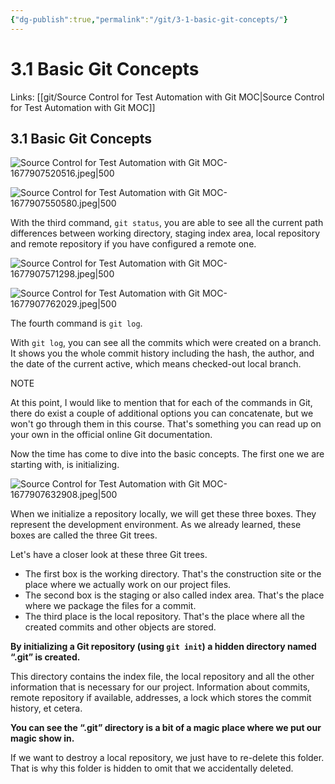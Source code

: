 ```yaml
---
{"dg-publish":true,"permalink":"/git/3-1-basic-git-concepts/"}
---
```



# 3.1 Basic Git Concepts

Links: [[git/Source Control for Test Automation with Git MOC\|Source Control for Test Automation with Git MOC]]

## 3.1 Basic Git Concepts

![Source Control for Test Automation with Git MOC-1677907520516.jpeg|500](/img/user/git/attachments/Source%20Control%20for%20Test%20Automation%20with%20Git%20MOC-1677907520516.jpeg)

![Source Control for Test Automation with Git MOC-1677907550580.jpeg|500](/img/user/git/attachments/Source%20Control%20for%20Test%20Automation%20with%20Git%20MOC-1677907550580.jpeg)

With the third command, `git status`, you are able to see all the current path differences between working directory, staging index area, local repository and remote repository if you have configured a remote one.

![Source Control for Test Automation with Git MOC-1677907571298.jpeg|500](/img/user/git/attachments/Source%20Control%20for%20Test%20Automation%20with%20Git%20MOC-1677907571298.jpeg)

![Source Control for Test Automation with Git MOC-1677907762029.jpeg|500](/img/user/git/attachments/Source%20Control%20for%20Test%20Automation%20with%20Git%20MOC-1677907762029.jpeg)

The fourth command is `git log`.

With `git log`, you can see all the commits which were created on a branch. It shows you the whole commit history including the hash, the author, and the date of the current active, which means checked-out local branch.

NOTE

At this point, I would like to mention that for each of the commands in Git, there do exist a couple of additional options you can concatenate, but we won't go through them in this course. That's something you can read up on your own in the official online Git documentation.

Now the time has come to dive into the basic concepts. The first one we are starting with, is initializing.

![Source Control for Test Automation with Git MOC-1677907632908.jpeg|500](/img/user/git/attachments/Source%20Control%20for%20Test%20Automation%20with%20Git%20MOC-1677907632908.jpeg)

  

When we initialize a repository locally, we will get these three boxes. They represent the development environment. As we already learned, these boxes are called the three Git trees.

Let's have a closer look at these three Git trees.

- The first box is the working directory. That's the construction site or the place where we actually work on our project files.
- The second box is the staging or also called index area. That's the place where we package the files for a commit.
- The third place is the local repository. That's the place where all the created commits and other objects are stored.
    

**By initializing a Git repository (using `git init`) a hidden directory named “.git” is created.**

This directory contains the index file, the local repository and all the other information that is necessary for our project. Information about commits, remote repository if available, addresses, a lock which stores the commit history, et cetera. 

**You can see the “.git” directory is a bit of a magic place where we put our magic show in.**

If we want to destroy a local repository, we just have to re-delete this folder. That is why this folder is hidden to omit that we accidentally deleted.